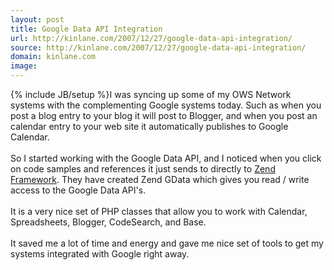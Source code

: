```yaml
---
layout: post
title: Google Data API Integration
url: http://kinlane.com/2007/12/27/google-data-api-integration/
source: http://kinlane.com/2007/12/27/google-data-api-integration/
domain: kinlane.com
image: 
---
```

{% include JB/setup %}I was syncing up some of my OWS Network systems with the complementing Google systems today.  Such as when you post a blog entry to your blog it will post to Blogger, and when you post an calendar entry to your web site it automatically publishes to Google Calendar. <br /><br />So I started working with the Google Data API, and I noticed when you click on code samples and references it just sends to directly to <a href="http://framework.zend.com/download/gdata">Zend Framework</a>.  They have created Zend GData which gives you read / write access to the Google Data API's. <br /><br />It is a very nice set of PHP classes that allow you to work with Calendar, Spreadsheets, Blogger, CodeSearch, and Base.<br /><br />It saved me a lot of time and energy and gave me nice set of tools to get my systems integrated with Google right away.